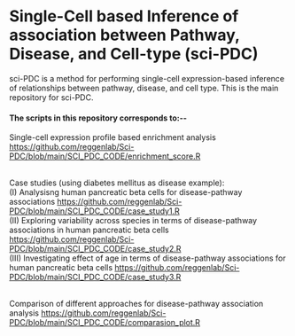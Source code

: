 
<h1> Single-Cell based Inference of association between Pathway, Disease, and Cell-type (sci-PDC) </h1>

sci-PDC is a method for performing single-cell expression-based inference of relationships between pathway, disease, and cell type. This is the main repository for sci-PDC.


<h4> The scripts in this repository corresponds to:-- </br> </h4>

Single-cell expression profile based enrichment analysis <a> <href> https://github.com/reggenlab/Sci-PDC/blob/main/SCI_PDC_CODE/enrichment_score.R </a> </br> 
</br>

Case studies (using diabetes mellitus as disease example): </br>
(I) Analysisng human pancreatic beta cells for disease-pathway associations <a> <href>https://github.com/reggenlab/Sci-PDC/blob/main/SCI_PDC_CODE/case_study1.R </a> </br>
(II) Exploring variability across species in terms of disease-pathway associations in human pancreatic beta cells <a> <href>https://github.com/reggenlab/Sci-PDC/blob/main/SCI_PDC_CODE/case_study2.R </a> </br>
(III) Investigating effect of age in terms of disease-pathway associations for human pancreatic beta cells <a> <href> https://github.com/reggenlab/Sci-PDC/blob/main/SCI_PDC_CODE/case_study3.R </a> </br>
</br>

Comparison of different approaches for disease-pathway association analysis <a> <href> https://github.com/reggenlab/Sci-PDC/blob/main/SCI_PDC_CODE/comparasion_plot.R </a> </br>


